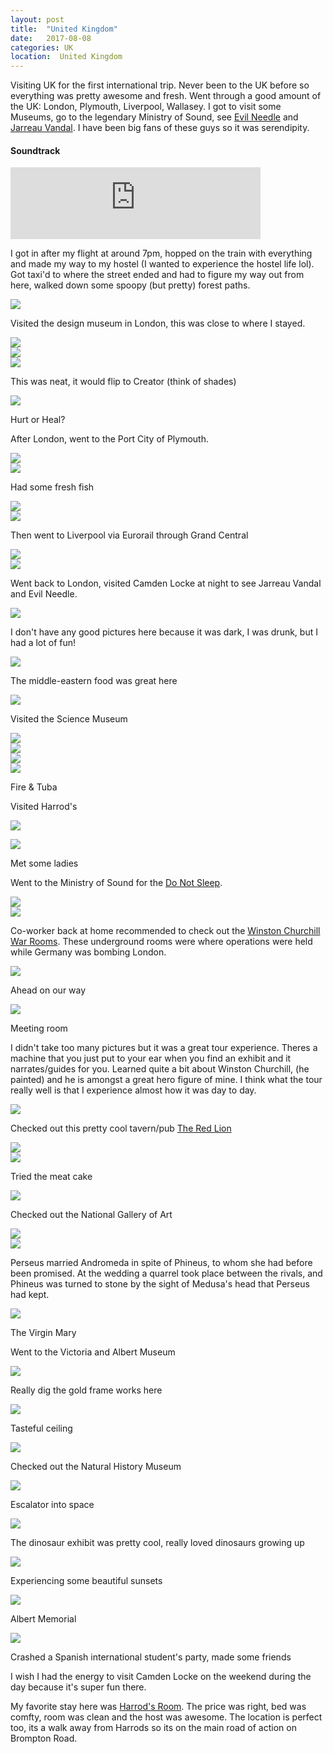 ```yaml
---
layout: post
title:  "United Kingdom"
date:   2017-08-08
categories: UK
location:  United Kingdom
---
```




<p> Visiting UK for the first international trip. Never been to the UK before so everything was pretty awesome and fresh. Went through a good amount of the UK: London, Plymouth, Liverpool, Wallasey. I got to visit some Museums, go to the legendary Ministry of Sound, see <a href="https://soundcloud.com/itsmeneedle"> Evil Needle</a> and <a href="https://soundcloud.com/jarreauvandal"> Jarreau Vandal</a>. I have been big fans of these guys so it was serendipity. </p>

<div class="center">
<h4>Soundtrack</h4>
<iframe width="400" height="115" src="https://www.youtube.com/embed/LPbsivLxQNw" frameborder="0" allow="accelerometer; autoplay; encrypted-media; gyroscope; picture-in-picture" allowfullscreen></iframe>
</div>

<p>I got in after my flight at around 7pm, hopped on the train with everything and made my way to my hostel (I wanted to experience the hostel life lol). Got taxi'd to where the street ended and had to figure my way out from here, walked down some spoopy (but pretty) forest paths.</p>
<div class="post-image">
<img src="
https://lh3.googleusercontent.com/mB9B0NseLHdhA7KKZQHLZzpN-0KWmZQN82FA4fsusiWPSyYMngcLRS2Hq6cpoNwhzvW3xTh8ExvvfYc_0F2MVGgw81DZ_PFCdwfYx8SnmOPeQIQjSLTylr6VwM0bSvyv8IXzNuebx_iW8jvDpr85IvFDPNOt-r8S0rzDoDnAkATQLhKuwIWVP_FE6xuJ5816HPVxAc3W9QxLuDenVnCETykDXHua878R8nq4jGfrIg3qFH2I2oJpYkSp4wl_9VG-b__1btdxDd0wE8gzkZ1qb4mALQDkqcoHaEOg2xdZO_q2ih9yIR1b5Ba4_fVHTWMLJikCETmiwtlxlBp_sPdHyS4sCwkZzX9MDMp9QT674cPXHbdSXXB_kfzqZQ_14PImCGnNKIr5U_u64B7YEBxfSuiOJGkjf6jXovnwzPfvSFaUupQL8t0LXMH_bVFh9O5sq_-ThqDPm3EoWRcWJnt6G2zAEDHrMsx2RelmVi9JYxFfR_iI-eHuR_yLIAgNag_5fcyMzSdoVp1T6GRkxn1QKfYCdDz0ZwprQSHLu2PfSJvJ8l-0bZQSU2yKL28mEHAVOci9cIE0TS-wa3sOtN5AeCwPK15SZS4emK-_Ze8psvWYMkcJU8eLYNN8QjhuWTxnz9gEiu9ITp44XktUWzrN3Lh7MA=w1230-h1638-no
"></div>


<p>Visited the design museum in London, this was close to where I stayed.</p>

<div class="post-image">
<img src="https://lh3.googleusercontent.com/X18vbO7IscPpTGZAAuUN9kxHdUqmLgw4P0ygRoXQiiK3oss_TbW7h7rhd80hOmBhFbeb7PBHcBdon2ORRydIGwURGOSH83NB0XISJKvqbLRn6lDCAzRh9BvutOCJgnISu6Cbxycy_xjgShrrPVi27m9sR38N1n5Y9eonmTZdKdOoBdHxuACMva9yAjq9L4nTXuYShv6A_vCZL-8gG9H4i0I2KOVXgCNQsu-y4zyXv3MxanEWSIyPh-lnYOM_WCU8UT9_CpRu9656IxPF0vSilwbz6IRfMyswovlOym0Zh4xPatHGMCZDcnXu65lOydPMZWybeqtdzg-FvE7TuPzfBqL4IHhUbzASIknmZ1bIXgwmi1ZAnSb6rd760W-dZFa5Z1gC8bj3_FqmbOwwlfM5w58aZknNA9cHJLXXddsBtSCeldYKQgaJq_ZfNkO8752B8CBB1pqlZ0pW7nDqTjui50G8J_Mr8kwPwpMAnKQf29XfBQoaYXj01h2K3AKbXcMdxJuHrfHgBko6tX3Kmsw7K020pHbGqTRvzqP2alSGIU1Mu7kJpgzYwh45dqq9WsCZ4o-ea2809GOniVZQCVdRDHu-P1hQHT1aCSDDB9bU4Jf0-WBqRPe2n_L2rwyzEmdWPjfUr_ktk2ZE_nSNuyPltPv-0Q=w1230-h1638-no
"></div>

<div class="post-image">
<img src="
https://lh3.googleusercontent.com/mbjyp6E9IEUw_5lNIlmLPx80m2nCHM84t9hYI6e57_AE8L592KtSUqq6kVY_3msRs6cP3IAOLagrnsVV8ETBC-5kPclUuJ-IV75sWffUf26kr_7ClyiYreJPTk-QZJcoSGf-P4wF43zmisCMxrE0PT6R564XlpQmo_fSDWTZPIG5pdOcaWIuMVf5WLsHs2bRMPv9DLQ2DE4kVPIdgeyDdG12cfKx7v2LVcXpOdygqaHIK2bhJUUHyXCiWK5U_uc9BOLEwXyQIElBoW6YTNunotIxKL0X-cHjY7b0cbByWMMEr0vIIWdO8D3F3XUumIxng071O8qK3fDeMNL1nb6i8cx876nECa01FMp8HxQK_vtE5QpYioL2f2F2ljlYdOYNjfWXTucsTbiXmjctXNNrzZY2N-iMvp2skQ0duH3Jkuqivf5hDd7nphA5xkeCuGB6TMMPLjO2tFBHfVwSWevj6ilUCDr8GEztHOaptVpN6W8nZQLQk8mdXjoNGXamBKDuJAAKT7MVZJEyw6JcE8NzSdYf4RdYeP9nVDA_p88WwhOgCugmQDu2M-r5r6xsEAektyZzqb4UdV44F6obkhWY4OXCg_KPqRoCn3ZyauXG1AFEyGCV7ntfKb-CVq8QSKCJU3RN3FA0lGjOrqbG43WXFNoyHQ=w1230-h1638-no
"></div>

<div class="post-image">
<img src="https://lh3.googleusercontent.com/x2eHFZSGPqXkX0v56sw4n-OgC9zphaY4cPRcw_aXjEsN_WIg8qkJPQGMQXTdEBTR0h_OvvQfMQFFjRCadN6g8iB1N1KFvlVJxrskPC0Wvs9fbhSWrG4P09DrOhZpgf7rpnetgERlZ0IpBzoVnQ9mq9hrwzpQXQpiW46wTA7diptNX63BCmA9-saueh4uqHYI9JfQ-XXb3d2rrL75mNH4B3s80dpZk2UyWnvpE5rTKHpHm0aBhanFGkMzVpOWfcIiqKzNPYhTmp1nOWQVdwEH8JKYxyvye5wJnwUx_5krAylbyi9_Gyv6u0Jqyta66_48hREBVVI45qQ4tZ_ebbCazBvjXsPG9iTDr2t55cGygx5Tlhe8c7d-0JQqtY9sf3pIqSl5BzCPtHqIr46aBvZMTlOoB06eMW3DjmJO1hzo5OdBpgGaWo9-oIWrpreZeEEQGSANBl9lP3rU2haRXSXZqbFLzOTxnF_EIpcngkFuesdZxLrmdBRLFnrRxN4Yq-v0ocbowcNRkRfD86rTR--QFi5tx1Nqu8ja4rarj2GxMYElu4au77cQmh4qC7eH7d6NQQK9U-1YyBdQLpdaBMlM1N_LN8D51yH9WVFL2-UPNhp6Wfae7HJMsGBky4Af4ibN9MiyeSc7js95nofEHozjRww02g=w2186-h1638-no
"/>
<p class="post-image-caption">
This was neat, it would flip to Creator (think of shades)
  </p>
</div>


<div class="post-image">
<img src="https://lh3.googleusercontent.com/Tc4L0aLRGCUd51pjhlmIiTJP0UAQRyDI6Y7Sw07Sinb3_qwEYDFmG3g42UpbFT62nutAC17ooxsYYwc2hhjJBN6y5EDWibUPvpxer2hJ49SUKxQvZ-9lWuFqwINu92E99yp8EhIgjKcvW6_KFmVPQWGApqJ1LWIEA09liVpmay5abGWxdTkdfZOvOzPaucC5bAuNADf3Anrj3PIpgntGGd4R3jKOIQO4trkSIlJfQOKilyIeckaitsc7z4Ub0p4ZqRHb4FFb3Ws_yOlKHudkOyEnHp-pfb7aiPokVo6spWR0UDkq2q1TwoZTbQV9uJflSgXr26dnLF0IhwiCCYiUWXDp5WA8ctU47V8p5kGErvRnUIH_utGUbGyLOe-m47THlDXbFOGAosP-HsjJCfDvuvmuvxArCrVtcXu7b2b3_kcA8rE6t55YzeKPTrQ8Ca1nQEJr3EIXjTMqVO-eNnfCf9DkztjVD_ca4Oa26raBOrtj7etKxIh50uAKVgbRoj8zQd2cI4n_dyTa9FA_V6KyvfMJ8MZlvOUCB6ia3Yffdm4djD09OpHhRgHQ_8xMznMnq2eeXqceWdLmhIeTMiYAXDsXEiGNIUMMNlsRmT73BkZ8VWv53WF1UsF8ELSueGNR7zruGvnsxgv3eijGuejgZUQduA=w357-h475-no

"/>
<p class="post-image-caption">
Hurt or Heal?
  </p>
</div>


<p>After London, went to the Port City of Plymouth.</p>


<div class="post-image">
<img src="https://lh3.googleusercontent.com/WDF_uZppm8A8E53CQ_cVUKcr_0kCmkfPy6rkd5Hwy8jPQufG56ChhUouOHnu3JpmD8HH_iCKPd9zgnnqatiCi9f45aZP9hlFWTA0w2HP0l_vJtYL5i0jH4351IHSHoINfLcvK2gZ6OCCkqCwu25uV6S7Q5G7Th5d3fTKLOfh877y1lhDN-GGZWmEf7plyS-h7YEzmCpiTuXiZVwzYttu7cB_WiUE3S6NeUpkG68dc_XHomR3V1i_6zMdrTh4ziPdbma3_SrJAm6p0hlI0krKgW6ZMUIuUivGvMy-m9VwushlZuba8ogezU5qAu2ZOGN6IFJPTXKNehGTpuZCUgGmc6rIqlL-IGRaxxctcwezbi5lm5bzP3SlgtzttWxjF6Y3mQ_rk65Tfy1HNncCG2Fk8Ga5LubjEuupn3_iLU6qVqfr8oCWhoDZoTBBxioal7vVKfHgU2syzYRXbPOIaztgp4OqPefoP9qh-KzBtivYC2gLh9ZDjSPh89nzY-KZH4BIEFbpKA3F6QnnHXYY1m1bylv0Ar6YyGEXr_7UiAkGY2FkMbF5Tw_uBEjkSTl_sWUpwktBNFdHYhDg544Tq-AFBKj6TPqNsyB0NPDvZ9tliUF4L8uicu4dX1lJ8YR6xNXe0A_YmJnQRltbAdhYJiPVuf78Ag=w2186-h1638-no
"/>
</div>

<div class="post-image">
<img src="https://lh3.googleusercontent.com/hL0Kk6sgRiFJNGkeLD3CB77odFebvOpKzep3NehHtspm8bB1Q-i8h8dAgkh3On9xuqzBf58CxCkDhOZOwvlXe9PcizQjMRUSjCuBeQsjFHU6HQI4BWIvej4qlA5y1j9TQoJZl8FIf30yYm_aEYxuaYILPnRqyKI7D2WSpVXChsTi6WUE5Z35jCP0u1wYrldVMu4Z8cW_LrjTrrrgXo6UUo_0VHxsEBVpLooeeA9ANqUmjoE3V2yVq-RtCdLeMvwYBZlGZnJvTUPmkb8RjLrUFeSCw7jt6QS8zBfDuYIheOoCHDmqX3MyQh75E1BY-cjgP4JJYzdnZ6PIuP_oRjELiYp3jPicWUUlSZ39Z14whEN0jDvG2HOe8WZyCfRPMLkxZHhyvTdrB6O9ZZfrC-r8EhHNXWa_XB7HLajUr2Rj7UQ7zNcQ5K-ZiA_LEagDbAosa01sjdxcdc504wEDQlhdKQYXlXOUF-8EKDvpGMbtydyOQABTH1H7SgdNGVFPFcpkpsESvLJXMYPrme-og7qiVtITYkEbUDHZjRhsAXFALhmG3IyCLEybREB-cOWoxWlquzs8w3OPzmGMMMRdiJqKRhR068yHiunQFkx9mkB-lG79S5dE5zQ4VgDgTLM5LfaY5gNDIngzNnVMW-oNZnt7g7Arvw=w1230-h1638-no
"/>
<p class="post-image-caption">
Had some fresh fish
  </p>
</div>

<div class="post-image">
<img src="https://lh3.googleusercontent.com/HRWpiEtlw7N9-DwllxsEVsQ5EnLnVphxjsQpSh7Eek4jdGuOMftrqt_6JLYV8K3RMEVkeajSISbVlXdOiyBThLSKWOXAL6nuY70hLIH6eBJlqF-6mukJreAsn5ap5eiKQ3XjOunZxHBvn6EC5bR3GKLLqIBZMgjBCwDqH3oTcV3qDvdJVhd137Df0DVfjWq2Cf9Fcw83tOEk7rI9Hia6-QP_Me3WolQVMFps1AwpsztIMarbV957nEv4ED1WWY3duVGkCaDCdwcclqaNp5p-Bjvil9_hG5i1zpHH-Q-ktQULWlkrH0TLXgApgH_GwpLcg2SVSnUkzCbB9Zsqb1EbtMBxf47_mElj9vrmwPI8g5wekzBthyir65tvo-cJRDmbaAIKVsmDJSniVlolRXcouzWHrmU6awtlFAejYZEsQHAtAr8REo5y3Uj75pROplyPY7srSwUJcLwqEvkcliGQPnMNpOuo8mAmyk7ykMVAZBFyUhrxY3lxKAtwqyMki17M0P-wTEoRccU1VFjPGGtTx5mp7vlKVNcx0pJIUQ8tJee2zJXWSz_kCeDFaGDXI145ZyB7D9scqheoe5KVuc1OqVie0B1MvvRASD21wm_KvpjEtAFWVWjl6vukca7uo7FM057pWD8GXKutO5onN__d6wEmZg=w2186-h1638-no
"/>
</div>

<div class="post-image">
<img src="https://lh3.googleusercontent.com/bSpx3csFPflBrRGPxAuo3KTrffya9oOl8WGm1i7dHUBq0ZHRexLRzMVJkQPTr6WMq1T6TWWIrLCFLjnkCKjnOe3yD2TNStRJ050K0FjwlFalzweIplFUmIGQLl6Wv_pzVQJh7FPXPTFHE3BD79HsI6Gho4m61ayFpu9aE1I019d6zEHMIjiP-sgEBxo_Rt77bAt1OsX0XgpUqnRkgaXwhmK3bOaSWuZnfpbHc7BlXge2SaCHM6ioXIS82pS6Sduz9Qio6gvW7zUEv-uS3a3CZTqV5zfLyPPqKlejDC78ZweBOO6RDu_Dym1jQvP5i0_UncEulBCarT4jsL45LPI7FYHgWBtJ93TZTxu1gqZTjcQ0Jgor4RW74hXOYIqU_lDg80u9i3Ji3B8AQS3eKecmdbQzqAWj2raHgTnDf-oMdwkSlCTTjYMkRlFLxzaKP4w9CQ8gvWzEcVJUWCi2gOmh0L1zqTsjkbbVRGdy1ByEwLOLL_ajTgLhawxno1_acQsdmKdbSE24SNNsnbhT0_5THCI9nBT6sikt0Y-3cDROH9zRUIekr7cHlazmowddfMHmsHbDRhAMYJIrOIlVPqaezt69wkzghTqlISXw91U4aLLv8Hom3On2DSz-WU-pt8QQDA35aecaGnreber9v6t5IEmnvg=w2186-h1638-no
"/>
</div>


<p>Then went to Liverpool via Eurorail through Grand Central</p>

<div class="post-image">
<img src="
https://lh3.googleusercontent.com/aEalrbY4FSAZyof_HHsIv_cAd4nXfNfU3GFo6sf-UpFnfLKsZj491_wuCW-y-4nuFtzrWEksnkLFGy8FXyGZgji-4ONqK6Z-FjFNdBwpuMKdDANr4nIx7WzxwXL8o-WLtByGE3KFgGwHSF0WnXa990XCSyRPCUR2fWddT-36P8TT5lcrcvxehzc-eP21EWIWt72MkiM3CGbanisRXZd_vw6wpoytWJFsAAQKWiQtxemjHKH88vLF3jRcoPDTUf3mkrzsUY8EzT7KRnjl7W_YlNPfQs8MXB3ZqEqAydP_T7JEKozJj0VA4lDPnySp-Mhx2HyV4zaL9NnaP-FWF3lCDgTqKTvYoB_XyIkiUnmrejOs_gM9FKZ3N8qTc1__u3_xAHSPQWqixjHSqAnn3uRpfW2ijB1xCU7y1DV5EwXVFb3oqa7rC7M0Jcm1otxca4l58ZOKvKgWhZfUvARhVhPZQOtdav-mIby-LuWV4wx_bLitUJaJVcVvbiwhvM9i-T04gskSJ8pTZ7c6wSi8hUOvE7uEt4FjKmn6-ztkUpld6BSrmXM8uGdz4zXE6KqwFlNUMdSCgm23-Clctq_78Btm-y8nCQ1DmdwTCcQtZNJemnvhMm3upG8y6IRvuKsFAk2b9Rl-VtCp8sijd0Ir_40A1sYVbQ=w2186-h1638-no
"/>
</div>

<div class="post-image">
<img src="
https://lh3.googleusercontent.com/vUJYHluwk01TewH7GDiyn09nIW-ALikz7wHXVhRTcHtFHw_WTBOut2ddDncBFDMRCxC_REK9ANi-XneGojsH1kYv9QbVeTuuDug8ijbyLni2D-pKqOcQ_ggqW94d0MFViQR35-tKOMqUR4gFCDAxphQUl1hpoJw0xT0ufbXuCS9FNDrDixTsEqZ1JOmwcxCAS8WSH-Okid-mxrEnRDlhxisYGCXjXVIWrie8D8f-1fdmlBQeZmcKdCtF6VDuN4ABrkqSPkWW3sM8qWNbNjD-pBeIs3Wh7OsgBJNy55WyOW51t567KOPIzqP6UWB4wH8KQyRTyWx0L6nLRMgzfFqqtmV9zac36VydEqzvZ-Tfcz1xbMYAu1k5KWk9JXhJ-fzcQlTYEEatnaSr63l20koQpPa--yWZetPMIfZE8edgatZYy48VA0bzNrz-UYDeiEdmOhHuxnoa8nmqjqnYTOxc6u_rtUioWXReAJ3YykcdsbTYuCMwpqM-6lscAuuV5I5AYbjf-pUkqMJ6fjZ0ygRrSKlHrIu8NEocrP-q0t6MRK20TZ7k9HzPSHuwdqEU3BnKi4ym3ORiMOFuCwbskxuvSM1rYDCloQCTH5yM99UdqbG_hh2_ZdD6MmFL_DU_mxK55zu2R7vAQ30N7lQqF1V3tbPfeQ=w1230-h1638-no
"/>
</div>


<p>Went back to London, visited Camden Locke at night to see Jarreau Vandal and Evil Needle.</p>

<div class="post-image">
<img src="
https://lh3.googleusercontent.com/n99W-CVy-GFRjgHb298fzQUQYai_q1vfdH8pYCdDxhL14EzHGoV6E3MYgXldx0F7JO03ydpclAArBDckWV6kU-9RotrViOSMXyaspamkgPJRiZdH4RaNKcOaZ2gy9rcZ2oHljzrfoSaaVrCRYEh3g3nzTIEX_EW5hWVQRypkQoURnilLH27gM4UqoGtm-mnH2Jr9Pymh25IU6A7h_2ICT_SK60Z6KUY34EtOcpv8WZsULyw4rQAjdKY4jNt1V33TdQ9TCj3kMUL3aKFv3THMLUf0r8L5S8t0UdKQFsguklRbB4-wWf4adacS-7TCxuhKiPp7R9KKJuK6en1n1dSSia6mvK4z2gBIybl0yFu6cEDOjzMU6eNB-x142oVWWkHlRyiLaXSJ6FbFYbsmZUKXqRE00B724svDZyMwM-Em3PVW6RK5aSYE88p3_Q3_11WAL8EO2PNwrm0m79DuCfR3VnZGdsSKGNbdaS0fuEjD257wLBwP1CjiAnN7ZMCEjY9-P99otnKHJwREBwzwKB5YXIkjSnzHXr5rW5yKziudnFT9G_K_Crjp1794Uie3PLuPtkFcxp0x3fCUQgQMqqhnr-Uz96aofWEVHL1AmYBdPAfAJ-9-fk6W9o0p-ckmOce8Cm-Sr9T650_wD2ACuyRJJ68gCQ=w1230-h1638-no
"/>
</div>

<p>I don't have any good pictures here because it was dark, I was drunk, but I had a lot of fun!</p>



<div class="post-image">
<img src="https://lh3.googleusercontent.com/1P8udMtNP1rCF936tQLrU5jdYRj8OYIogrghz6F9SI_bZwJZtNINrlvO8a900LNVLuRfo4ZzOBGCkDrXE49_tXeGBbqPln3oFx_V5GDQIGer70q-TVMGqo6DrOnVCSX7uhABpP-OGtPwq2j4c9W_aC_isHXFomSF3rRxA85EgpuGDLrRoc6cKhcK6qEok5Hgfxe2ptNMg6fbVllTI-HFZrsnsSJuLk_SFTzio6vEHg1F2VqW72ESMAHKTfsCukxVY3t57wbWD5HTgsOm5yHkA2KeppTwt0gQtQ-jDIiJRcpHyotOpvJ-dRjIW74fxrZJzKVcZcH-EXkn4Qhb_nDTxmMiQH_HnOJnFt63yphDCRGq8CZ86BHIUr3mve1K2c9KXng1DeL2XqQRFtpjlbRlCCpwsLKPt9n7S2Gim4QqceRUkAWG42YuM2Y8bU21KDhhTjn6TEOUOteT1eeTg4GPC0E-y8AB5QM1BeBtsXcwtlpRv1VHK3_Cndf2dP58b58dPuRcAAhYyKvm454S0gND8HY9JIMk4eL96GybWYFB1PP4RemIRWGQDMjTScYlNIsxsxftYdJR-q-XjZUSEkTY_o0NbnoBl3yc7qEMct1DzIzxnxc7kIf_rwvSz-FWTdPigDTORT8rrPpEDM9yAo5WjDN0ZA=w2607-h1638-no
"/>
<p class="post-image-caption">
The middle-eastern food was great here
  </p>
</div>


<div class="post-image">
<img src="https://lh3.googleusercontent.com/QZ8ggPe5bg5-J5R6hEi6N1bb7NWnWDTFttatnCgPmIkr9oWkQoMiuuatFQqvYEQiqSKt7gO27Q3ErjTj8j-2STIFV69kTuRGr0IFjXtQpDC_AaGq3WBK8B3jwsRrrxIvTU-Ek6nyTa6NdzwPpkQ-ersdUVUmimE24as5cY73kmK16D4gh5-pB3Wb7TJ92uqa1ZQRwY185qCn8YrxvrEytOV6K6IrGImng2f1QgBXHPdEZNn0gjW7ArrdMLf84vZhbBQnPwKR-xfMliSNQ4qgLRn_eBecl0zFastjglyF6oVOUUhMAPsUW-1mNwCM_4chq2A_oYxMWiGO1pYv4sIhAHYu2pwMktHj2Nm0whiAd3pez8llROtRKzYyhnUJaGo15sLZ603q4LKm1udcnZ6auz8ek61GRAwYXwXrrFCxj4VSE9fxhSNc4MOaWkgAiWn9xR73mxDrcEPoq-4pfs3IWEne6ZP0jYOgtDuNZ6rUn2Di7NaeHxqQ7mnhvafSM0OhMLFbrGMzzUzoHqBdCf68qFY-d-BflJ7qzfiaAPM1cKcAlqtEM6GYkJSS0TfFuUtvMiMQacchn8N4dTO4ecQmGDug4ZLaYFqBfn_zmm1hyf1StB57skesnc-zVURebQDjtsjb7ZfyMkgVlxX3Df8UDzQTlw=w1230-h1638-no
"/>
</div>

<p>Visited the Science Museum</p>


<div class="post-image">
<img src="https://lh3.googleusercontent.com/C-cj1QCsFxtkbPq5u8GLLj3FXE-YRhM_jeP3LRzGHVzuMrHt5ekVVE6Lv2TcoUd6EFi9LgTG2fvwa6Cwwct8_4H60Kr4Mw9EykibeMkQF7FIzjbC46Xc4hlrJtKCh4M4lS0d5hMd2lYHgDDtCKWStaG36JEa8fulJd2vpaAssF7cPIBHZuM8lFPLKbeTvdtGb68dQTxNIhjNOC_sdj1OWYKzngjdaKAN1ykfEKjfoCrxWDFxKI7aq8-HzaDlPaMEGUBS6PbWxu1FfnD3yY949wU_AuOv2PP9pK9YvO2ZllfCel2qvLXKvkS3qjcjIENheHLaSkHKoN6-AHk9C9mSlhEdTRlgFi0z-NBkdc48Q4B9BeSOLvnQFzv3LBRrvJnsWKbk-iTVkF72hmKhXuHZI7Tj89_qv_sh8MN6jHCvwGSA4d3ATshJuTpy5m9eoJH0fbRystMnfrjOZ_IezqOLrPSqQh-ow0cjtp1aDKOsCTatzo7gXVrG4QgLXlN2l2KU0JJVYN4HVwbVRUEYlSzzRwUtGwYD8zWfh4Tt28vmw68LQ01sNgBSR21qTwCr_Z23qyQloCWhiWLR21k21HaZF_bdTgCVe97yJ9ZtO0B4rVvW5nxfODffme2ncd0_e7ARjrXlvOZVsn-p5eGXg9iM7gcdTg=w1230-h1638-no
"/>
</div>


<div class="post-image">
<img src="https://lh3.googleusercontent.com/qEnGiL8O1K-dQvPkLdDmVGXGpgCzCxk623kLyb6rm2E086iWCN6KLMAGlvjegN8KUY0aX9XzJ2cwphX2-VvujJBy8zqlCa-WCLIq0Kk9K52tGcybvypDXdbXwABwEdedtk64VtMghUaazVJw3VFPsyQVVLHbH2sfdAByuHplOZGbs-MZ21GTZKjCBdzwg1PcO4VdxIXHXmKofQOmsXyINKN1jZIB-qAI9PZGbMPx_LKqof7OL6cReXR6h97Q4DjdkiNQjeeiCfIiFa1wGrqRFYy4isUOPcDbgguLVHmAgmn2QrB86_M2EQl_WriD4mTBNEhrqQBvu_GcWxhHwezvugLGWOMBPMjzVO8yoiifdnZHjh9ZPdEi68IfanMd2e6PelJ0xsbyZ3BvPHRmfFQGW2GSZNHjp51ob-lpHEq6jF4NsagEAoNjJqBErjD6mqrbv4sU88AwCrkd2LWmcxAE8OOKHdURMroLvud_LNE6UDHE9LJ4LHQz-UFtaEHZv4HmZnNl04jDnqxND1hc70ThtMovM8Xh5h6TOvOd3oIe1xBY6gsrGF_SFAajwS7c-k8jptjcXXDddNPFsn0zFb57fDKEsmkIhS436lynE9gIfeOBH2ar29kL14VKsRVW9e9FsY2poJjp7Qp8SFSKSzRZT80Ukg=w1230-h1638-no
"/>

</div>
<div class="post-image">
<img src="https://lh3.googleusercontent.com/f3GEhCWTkeCB3P3jx9CXtspjb7A8q_y9ZNgBaGCulylX4zHKzMsB3uJgu_soRKqgWXhD3C6ptSYU3SWyXV9KMPVsi8BsNCCMDtr8ws9EQX36vsgIcoa8vLkcGmPzrjdiX6tJJvlcLTOV98JHzCtAMcHYufHPalIxcP3Y3PsiR7nyncW36akLcNpk-jOsXCl6sikH-B1qxOhBZdpWFI41noeTmjhXzcqyIA-YfIxw2wUN2tUlmhRCjQDwacqt3vTWO2XSncZSiTfQIuix0fKc27tPEabU9zw6GtQXjjkui4xAsjWuPvXpmoI0xIyeXiPOdZWQ5syNz70BN5jtwLJZsWm1KorBg7ZiLC-qk3rrAJJxwYHmBc-99H8GKSqQsAIckhHfSMG2CT1sMDRxsBaSLLK8JxFQ7Gu3WTiAONK5RgJ9zAtYuu7Y5b6KGHxTs6TrP_tpM7bSF6lCVRZfxSjxfdVV_2Iw_ZjACiU2krGEVHux_GhXfRXL6CVMFpLAu7EQD1Yl7bHEVHB11q5kytxjYqE2_GzODh-9kq_h3byxeH5HJRgYZKBApud2MQO0zz6cHAHSXHr27hjMuVyQ-fX-OWxf5eK3R-NI2wrDwC0HDdsbQDjpF3KhhkYYITAJWakP9ulhdVDoqArdOgCcVXVqC3F1LQ=w1230-h1638-no
"/>
</div>

<div class="post-image">
<img src="https://lh3.googleusercontent.com/OHv4A1ftdMSjudQUE2KZ27Ttxpz58yc96AC0p7HPD8stniMFLoGlR1ZnxZFpt7X0yXX_nIJOt3Unzc2TYeHt2hufG_nM7xTGURGNulpsclIXt8lkffRfxtBHrGCDaleo30G_6ZIKyPAGrbVP5vGHNQbNRFvrufPckBckRh7YEwjLEaQgHCgczYsoih466YqEvPFDbmNIHdahriDOUIVAyhDkuRx7kJxT2wgulQLshIwvadD-tRaYt4oAEvGJy2LtlKeYfAnhNkUMOAPBLEly0l9B0VEDZSPUkw3Cu-SrbAhia4RISDxQ6rlX6AlmyoQMpwtnPLcrjYESSDM4FHKo2NZhRSkRg60uq6kWcDDqquGj1tN9q5iGE9O7gqcO1RermHkK_PoetOD2faARxpGipGSvk-wLpnJj87hinvviRaRz6CrL_IedszSqJQFKqyGsvQPRhN0OUojm3DJ_3LpbfFNZBt7mbG1VPChz3irMW9LPnmoaSlrs1WV3W8y-jXFUXrMUCyDqSKQ0H4DSZUIdOeJ791v7NfFymw2qzEIqgastdaYODUG2PUA2ie7_NEg-K28bYXkXM0ME13td0ZN9rbfDe7HU4lu7mXv8WheUSl98YRyQjo4pbisDH4Hf5hC6D_SudX6TeGywLNRNDpbYO9q1aA=w224-h298-no
"/>
<p class="post-image-caption">
Fire & Tuba
  </p>
</div>





<p>Visited Harrod's</p>


<div class="post-image">
<img src="https://lh3.googleusercontent.com/MhSfJ7EdSWruNKU7zCCWhHHMqre2hCEXKkz_qEtR6rr-satyxfmMrYLDdPPhsGX7pmyApPZ7WRadMiv9zDbrZx5VnPnhZmIFpJVB_EdR64ZLPkFe_VDkE1ayRnTEDXjGOl2_9VPnAAJfWFhhqP-8rr8AjZ3IzaNHbOqjYP2mYl1oZ2dyxajNLaqJgyY7mFl2k47bmcLC9Zh_flfwZz8N6TykfAxEkWJYGmeStjjLSihg8ZiKNlSVdjAbpxIvp7LQmuyOH4k6_LoB3WCeSgQyNj-MysQrYpAzjB21Non2lle3PYq_8KR-46oleh9cg4zJIltyrsOrBUr-waDZBxe4SW0bwqzMnz7nIcWdeEnEzpw0OXggLzKHxycNhG9cTPeDVeo-833mXQjeEIH-tVdwpPKLQ788h4gC2GKHkfmbP9w2Y5yMwD77Qn6rrdMUWu9pLQciooSbnM2yWVn4Jobe-Wzya1LWm_Edu_sDg8yxCOCLf8BtZVOOGnwzof-NcE8mtUpYJkVQ16PQv_EvICCRz8iKWQf-atkDszXOEfZpskhmZ-Z0s4-TjrVqLs_s2Tz9Lx-izAYdGfGyBAs23Eh-lr7WEoKxC8cAhSjJacHeb48fET3daXfJI6PvWNIuMwQ4nzaUkl7papJ-DqS-q0RXlBAQYPIa3fqDscajL80-RWGdS-_ETS3HbqPR3zTVHZDmjmMbQSVEKotSlKsYzHQ=w1230-h1638-no
"/>
<p class="post-image-caption">

  </p>
</div>

<div class="post-image">
<img src="https://lh3.googleusercontent.com/0MFpLQhaJTv8FBZTE8dHSVJHvHFCS8J2kP9xC9FMF3wJ9W7n5ouCXzREq5YkXrlLZQvDuNazqWBKpOuWkiVN9Z6PQJ79mVeC3dzP2B26DChS4FdrBjkgTthjQdiUB1FqPOaCxD4AXDPbhJ367rNT7iy3LuTvbZ0atOzmHGGXQO7ulmVmHod2Hru7hTvaGvL-xka3TYjV635iFuJF69CxcNsiQZ1z78dpmtxg5xFLiAkTlyc6Ha1w5zmQWmi9lAwrBMzWEKf26QfuilixsaooUFzQtpXof_uDz6dTtczcrDrELUGs6G5kRT9Ds1H8f2wQ-OZyIqEHISZjSJsuseqjH9whbAIvwI2rFUHF4zl8xcTEmZtdM8BooD885smJV3lid68s7uYUniKKMRXHJN9s74N74eEl7g4PgDTrMEHP6ewDpBQcCnX-FWnivhn5dDiLZx93Bx0iBFqUpmZ-uNxVoCtsFDa9TLNya706vcEMg2f5dRgs20IMj80DZRiu8bBMXw2edPXZ3FSND90WbJ63M2_ylI0MyZj4WGMnBBCqykqQdh_bR1j1ayYvEWFLSJgX80_TQ9OO8uTTkfgC9hEpA0nHIhtkQRpwmIdcoi7QVXeCn4phmj7tIWzbhvXRmvKmNI6tKx9gd1IB4gckczLnGJzjeg=w2186-h1638-no
"/>
<p class="post-image-caption">
Met some ladies
</p>
</div>


<p>Went to the Ministry of Sound for the <a href="https://www.residentadvisor.net/events/919569">Do Not Sleep</a>.

<div class="post-image">
<img src="https://lh3.googleusercontent.com/_EC-olsqaeb6Ckc3gBlrg2yme86kdeTP2N1vIFx76Ui9HeEJRaxMCCXn4epF-fymlIqxVoJ2gjx05fYMiFArhjlVnIBN8qfrJtOv2gw6023CEeHRryeFGesVfB24emEqwLiFeM3jd3Zxg323paxTuJk6A6fV8Bxm2K6OmOBKesw26oB4kRl09oo4mJ_ik0i93hgeQuj9WVHXUw-q-7iEFPTVjQLv9AZD8HKh2qxMwHhGN72fhE_dcG0xUoU09Ag8NkktzqjYZokFgOgVXdqX852v9oIhEA8FzZgkCnjCJ_CLxWIrOcy8kC48wYf1SIKpisGggnI9UxsiT6PaVv-5qjE3itMn_okrbqabTaj3mNGjZ14ZJP3mm49xys1ktsK1Dm1DQz8iUEvJ1sBoV02KrZyQnJ5cn2GrUdqY3f7E8Q8MD8cUozm4VaErT6lrJur6f5yV-WdzgoP5uH9IFZ_6CBIL1VeK9t3B_vF3_HCa4fokgwA59wtKjIrqZcHMyLpXA7YKjsWUrFP_xLW5Fqa9lda_RbqS7sRt9ZzgCVSSwpED1osV_MMvV79ZY52VkT_TTSmAB61tEyqghWPxOhIc3dOmoppwwmAjapbeqNUaT-NBgRyS8Z8FNImNT8QqB0TGFstlGJ3dc5d029eA9hduBEqlew=w1230-h1638-no
"/>
</div>


<div class="post-image">
<img src="https://lh3.googleusercontent.com/ozoswZuL5MSnzmP6IuFcuRhbPPtHJQTmNjuCvztvGe0ntybN2B6QJCwNFcVYOdDx5CQowbjDtycmbATTboKV9F5XSHmP40MVseo5vO_LWXyWBLuJ_W3kuH5_nwWcjtFrSG-HR52YSeU79pEHYGp2H0DNG42EhnB7mTiBijTLX-ktlhzkF2wM-F_zydKz1mnBKJzPBzf4UgpUJiykRaq4VAUZQrsA0TZV6EwKQq9NCwMv-eSWArzwa73coXyZG8j8sgiaIJihsuwqycS6HG3RUBDisjBZSPWsSkaKdwOwHD72u-esEvymrjTH4puBjQ6c3GSpqyaVru4CI0W9dWQkSpf5zj_LXCQzRAai_xzlNQBocvpHAF4erU4_fAltAraqTqhxKy2jjlOQvUdspWqprgDxB_fJJX-zPeBe8NPlIJ__YOEn1ZIufhZjpDh6mfythHM5hwIJsPwxmak2qRc9C6lchvlJz5ldvTaSnCte39H12Re_c45bzuFoKP_-9lcRPCpWXNbUlbVFVWzwEsDAelSRCCxCJtazgoX05cV8g84GckdDhbViQhZvP2r3x1F3EoaZ60zGLuGkyV_p3RyD6lm1YYz0tLz-adDEdw4gMcEGS-UMgnlpm5_tce8WjIwqpaqiVNZwymhDKAvxy16DRYTppA=w480-h640-no
"/>
</div>





<p>Co-worker back at home recommended to check out the <a href="https://en.wikipedia.org/wiki/Churchill_War_Rooms"> Winston Churchill War Rooms</a>. These underground rooms were where operations were held while Germany was bombing London. 

<div class="post-image">
<img src="https://lh3.googleusercontent.com/_EC-olsqaeb6Ckc3gBlrg2yme86kdeTP2N1vIFx76Ui9HeEJRaxMCCXn4epF-fymlIqxVoJ2gjx05fYMiFArhjlVnIBN8qfrJtOv2gw6023CEeHRryeFGesVfB24emEqwLiFeM3jd3Zxg323paxTuJk6A6fV8Bxm2K6OmOBKesw26oB4kRl09oo4mJ_ik0i93hgeQuj9WVHXUw-q-7iEFPTVjQLv9AZD8HKh2qxMwHhGN72fhE_dcG0xUoU09Ag8NkktzqjYZokFgOgVXdqX852v9oIhEA8FzZgkCnjCJ_CLxWIrOcy8kC48wYf1SIKpisGggnI9UxsiT6PaVv-5qjE3itMn_okrbqabTaj3mNGjZ14ZJP3mm49xys1ktsK1Dm1DQz8iUEvJ1sBoV02KrZyQnJ5cn2GrUdqY3f7E8Q8MD8cUozm4VaErT6lrJur6f5yV-WdzgoP5uH9IFZ_6CBIL1VeK9t3B_vF3_HCa4fokgwA59wtKjIrqZcHMyLpXA7YKjsWUrFP_xLW5Fqa9lda_RbqS7sRt9ZzgCVSSwpED1osV_MMvV79ZY52VkT_TTSmAB61tEyqghWPxOhIc3dOmoppwwmAjapbeqNUaT-NBgRyS8Z8FNImNT8QqB0TGFstlGJ3dc5d029eA9hduBEqlew=w1230-h1638-no
"/>
<p class="post-image-caption">
Ahead on our way
  </p>
</div>


<div class="post-image">
<img src="https://lh3.googleusercontent.com/6XXZnwQhC__hrpeS-Q3gbVYz-sIWDLwF9lQKqXsbWOMPEcvKs_RI6ypYn_ouNicAUCrQkIAWRos43Oylsm6DlwQh-yKg2niaZiBrZMliiIUP71Bx-QW__nus9u4erKzLVzjSv9FgSX1tQkAHHf2kIWG6cu2D7kQtqF71dsmOdoI9hAp4vRIRNIWnpYZEJRgFJB0txwCCFI7vr4Y5i4d6n_HZykfivRU0hO5EKgcCWocIdOwl3HPOwCDKVcGAX2wwHPYdIBf3vEo8iuSq2vgSgsEaDJeYakU0MUDYncTuar-DZCBxhb7ICPiVur0_AytSnTe2NDUoPLQ1YFj1pIPjl7I14OMZEkpER4MO-koQDylrqzkeZZPUh_oBdrnQGtaTj42Ny9B-HsuwpC3cVzLPo5mWQ1r9mO8IVlCDD3u9oOy79yvdUbGUviitoGU8MG3fYe5dbcivABxau1tnlV2h9Azy_xTchug_E0tx-MPUkLZr-65om3Zv3-Fso3u-UEhRDqkeHRm8e4yAZvLXYmPa864_EU5pMTL8IplfVhhlO1N3susfSCTfsuTy_SgxqxV7u9t-Wcf8vliVkeJIIjh-FU-G7SDlFOGUcIsWh5TQ8NdbXffUguNZ8dNqSJTLGlLHTwemDkwEll3ZyW-1nJDIzoHPsg=w1230-h1638-no
"/>
<p class="post-image-caption">
Meeting room
  </p>
</div>

<p>I didn't take too many pictures but it was a great tour experience. Theres a machine that you just put to your ear when you find an exhibit and it narrates/guides for you. Learned quite a bit about Winston Churchill, (he painted) and he is amongst a great hero figure of mine. I think what the tour really well is that I experience almost how it was day to day. </p>


<div class="post-image">
<img src="https://lh3.googleusercontent.com/zRkElZZRigehFtn7uuhMpkJyDXsLoz6KhwgTPMBs0kXE9sheGd07WQ0yk_0feC2qDF5rtzcWzrwodBgnVWbfZijzVzjlZc2U2dmc5TUt5DkNsLa-L0Ok-832OIKl8OtGvG2X2OX8RJf0d4GUCQgEeTj7c3wgDM2j_aqTdsHXhG5Xpb9bZOmYgDAB5922OwxxeGrxw1ZE44McC0PbCWuRWrk8XHBEDVPzZp_NXcmFqiRFfM9oAN0xgWCuUWnlWuACvBsnI5MSGIDyxIbnWdHxZ2XPUZ3XQqHRSUCU5PqDJfUri8bQpBf6BoGbmVlLGmdUZFCy42PzeykUVx2BpH3tKwp89aa_SV_8wspzIv1RVVIqJ76X019godFLMCyrc3_aIKig39v8T7Vjl9SMgzPyxgA2tCQm6n0xMjyfHgWYQyC9uiLKmYO4YXmXiWJabkODUElY4cJ476Yg4dHtphTOJKeK0CCcdBMCN5ydcJRla2NnKrGRIZFCHB_ExN_OzpVqTJ_Essdr1CsnqUPxs9qpJlReXXVql4pznYJKqUrqIbj8bNPSpj4eJp31Ue3UmwEyphTiZmlEHcBMYDWZEyAci36Msvt8bg03rfSnexKcdRxFCmk9D4oxLGnioP7b6e3zC92G3pYp7fSNv9dIT0L903dTGA=w1230-h1638-no
"/>
</div>

<p>Checked out this pretty cool tavern/pub <a href="https://www.redlionwestminster.co.uk/?utm_source=googlemybusiness&utm_medium=organic&utm_campaign=googlemybusiness_website">The Red Lion</a></p>

<div class="post-image">
<img src="https://lh3.googleusercontent.com/7anWUeiWb2X4f3LPfOReiYjgx9xRtXl7JS4XauN2PfG8QLI_6ZFImPSpDLUTh_Zar-zu8u7404pCqcwPu_-ebYil0Y5h34d_jGrlxX0ubPOEItSJTJN9_ysM56b0AMFeY_i9LzFLSCFIrlmBFwnpllVmI91gcBqFpEKcr6T_DiHkKrR_qsF4C5TwLsCV9e29kCcs4kRN6PWQOxLBWN_Dsr8Qf8537mHBbzfOGIBy7hUWI-2O58FOmx9eA2xl1-9wMkxLAtu5ji0PBouwqgoVdFQjjOSoONstZCouK-piuUYZ38Hy5wBRsPLTX2AuvN6WjNH2G4NF7RBi8WbnKAlULhxlI1f1s8IozepQNUi1hWp5916e92jwIVHoS6sBanngU92VXukyqi3a1bOIjdBKVfxGzOcTnhqfTdavz7V6oFWDO1FLNLWPYaxtLsuRGAc04ZU7xZN1SxM8_d5cZjix0DYWmawHQMM5F2xhQFAjE_4OjA8VoY9sxgnIaEoqNRQXdchUZwSwYew4dDzzJ8GOmFgeqJtdX3BTogvOZ1TVPYzIlCkZvzngdFYtprfZbpYyDFIsmvtOju5O8ledGujyN3sQzM6dHkNan6SAxVO2O8gyRxBj_qHfRK4Nl7pfhCbT00zYKZM1s6vWwL1FuVGQOcLAJw=w1230-h1638-no
"/>
</div>
<div class="post-image">
<img src="https://lh3.googleusercontent.com/nrYs59msJttu4mEY5ONjifgHQvLgptW0G_KNWfj5Ykm2B-wh8-y43ra4pWVy_xHawW8Bqiv8i5dZ7LvGkZagpPCWE_I40UfNf4UqFD5r9BcwcqvGkx8VupxnaEvnOMQpDtrQwdjDZcNsmkWDgj5VhiyAy2TbjPZN4DmD8FS2QxE2L97fBF79a7XWNI7kbIDIdwxj4m-5B0RAv2mIGEDneazdId-R6_EOyGRvrSEK_GMyI71Mvd3JDO3eDyjHA_5NPsXck-1QA9mGkZmQA-zGbTiNrtzU9AMpUEpkPLo7rqMdYy6d9HOeNp_h3mgPlZdTqxPuTYUIfJrMscNRCp_kluxOC2zLLXJ2JYspEp-XN3lXag4WslqkeGjSx7_Gi2VH0-ABRk60Tp1704Za8IcKPSNsCL0_rFGt5Qq3Y646olqtmBiZH71OSX8zjp-vkBoQTmU76RzobmuLx2yiaKWdq0Nt3a8rktcFrbtzPiRG7I1JuVEuIRhuUMsqvyNZ5GHOhE0XFeYbYHTc7QOXdlsJIktkiyLnu3Yh8bVI7BvFBC5F1BAdYbIU6gPOf2rNdFSNuySk47FbwAoHrC3T_uJVKKxNvRnWNsF5plUzBj5dPdYGko0-qgfvQXorQ1SmOTMccd7g3x0Ociy5e1m7z94GRdgR-Q=w1230-h1638-no
"/>
<p class="post-image-caption">
Tried the meat cake
  </p>
</div>

<div class="post-image">
<img src="https://lh3.googleusercontent.com/-m6bBfvDvxyboAoImLO0XKiXkGam6ZEn7eLTiHadeJEL1wUsDXVGaioBGSZmLwnLnHVGn1f2gQKLr7bQhySI5hCzJwYi2mBFaP8JGTyejaG4D2hQpJ-EmWMu8tQUsd3wswwkHErX2DoaXwKlzi8D1NGU9VfcaujnKY9pDvNuXo0lHIticdI0CIDJFTummO8ydrgQOw5FYvHL6MLC3CVWnzuaat23_b5304e4ecwHr1A-s8LHKdmBQgpZKspLDrxNnb4I-B6XVMWiclMkuoWpPR-PhsxDWutLiw8K2YjCmDQPBPbhEGVxZgKASDmp-sxBJ7_SUxfARy5N_r6jmzZN7k9ZVG_Tf32vN7UBm4vcwQO5PgjGIu590b253suSuvxWiT2LrOW4tpb95g8LnctAYAJk6fz79sDeYbpUHzgvbIHb6hmk913g_sklcdiIT3ak0L_MLVJmZhOghCVM_NfHdykO6Hx7rCLavXlm-DuYb8w6Xltqc8h5MAvyr96KjkUkCm2DjP1j888BCpCG_2yn1Gh95sf6eat3AtVcq51_YC4GGW-7GEARTApiJRku2Gyd_ts2LFmElT7-LCe7rqmUSfVFv2w1h9SLQkqR62koXsJJ_kKGMyrUhMTwfFXbaEWHjDlp-7bj-MRz_c2M17y1SFHW3g=w1230-h1638-no
"/>

</div>

<p>Checked out the National Gallery of Art</p>
<div class="post-image">
<img src="https://lh3.googleusercontent.com/F3kZyxaUdLvSmelB6TwGse_wAmXPghNHEXVYbYOmaK2NPx4p0l0Zx1YR4rIPzgqOetxvbIlZ7z6KVv7Sbrw3JewWLRxwuxA26juRbZUdc94T4BK2_mzOZBqP87pCwnZlo-P9FeIvKSL6tU-SCnhAEBCFtndazyp9ftAxY1HUZAv6ARUGNqLPzCo2kvY7n-UBPHlEA_MWlN9x1jeIPOx-YvLdT7Hg17iLB_-1DP_biR61eURF97NCzE5VH3KDGa1nTZRSVmZPbJrf3A1J3psGapTlvLn5DkOkwSOwfHTfSWjiK0SkBEnBLUaFDsKKcsxiw6qzvKseUPW_n016fjKPKXH3h3tt1WjyIH1RVVf9AepboPKVl9kfs6Ty0iM0kD8Y8q96BqCMxh1CqN7Rl5qn-IUGp1Z3HTaocUvi_4AS7cIImKyRJqksFyfViOLcPPXY24OjHcpeobOg34K4gRIg-1m31zgwvnxO9o0ozJ1O_gcer01oPk8KXZ73inwvHVyuPqFeCSXaAB8Tsdxge_e50-kf3qKKBJenu_WwTUb0b3zfwfvKgN-ys-gKipWnEL5C8AuoBu6Yzz5l83opr-peTwNSCQsT-usClnOegVjb4Go3uBShhYeuKhj0dBYRRjn4IbEq0O2LrpCDpKWTHjEgngMmlg=w1230-h1638-no
"/>

</div>



<div class="post-image">
<img src="https://lh3.googleusercontent.com/g1fyoKBXcxL2wrK2gNKtWoVI8DNttBBL286V1UaUQ1cWjp6qMumOJYrOyfVA-SMbjroATNk8f1DXklnCcaF631a7KGq573skzQz9KfUO2PDEAzTGCp19Zw1v-Kcm6Zc5K7tewG8emfLMr5e70F0ex34iJfFA4axNKAXXMdFtCPYicSi0iFFiV4aCDVccIvzKVudBpP2O-5yAYPq9rJ8nruhUYZtFLalUJGDM6FT-sPs5a_Szi-Fbma6EmBGz-g3vIyUEX_IAAa6sFooTRfMpNm7Enn6xgko5GhX0zMMVyzfKxtmDr5hwNBDhpY--ljGpPWNUT3abGmMCrAE8vEqiWdubr4RxFZM-8pFfIql3UXVMZHJYCS4z2m4P-xv7QQZPePZF7Nq2Evc6TSlUOX_CF-D4W0cRh1mVQpXgi0Ajenf7t-6br2od9m-IrFfZX_oKTgSBkVVtUBi-WNLig0qRFWBN4gcO80OOhp9SllesKDnljpRFFCnkB2AQVcSdTyZZyjkX2UzaeayZx62l4eTbDxugJ_rZl9asjYFbCgX7kQQSgSnkMkR8wtOvCnABBMoI6JvwcMJmcH_wl0M-Ez9QgMbXa6hqHcjmtGACHSQujgQN-LSREC1MBbgeKIltdxkPDfAu4PSZL1eJVircY0QkUHtDzg=w2186-h1638-no
"/>
<p class="post-image-caption">
Perseus married Andromeda in spite of Phineus, to whom she had before been promised. At the wedding a quarrel took place between the rivals, and Phineus was turned to stone by the sight of Medusa's head that Perseus had kept.
  </p>
</div>



<div class="post-image">
<img src="https://lh3.googleusercontent.com/toiQl6jYVZ7AoL-7KST667Qtfub3axM-BN06oB9J7xlBt04ny38AHqOCKYlTc_vwkgDuo-Xn8Q5TSYfZRGK9RPDYiTNqyEgBLCARNZqpfbZkmj1dEc-ZANtWpHsmyLjE64rHHIlnWLVwufdR0bVV9qR9s734YuLQxmzfH0ZJB_s4F_YXsP6sMIynl6t7QN6rjm47xZrbxMAQMN25-cmS4OOHDojkU0rNuFnpmDHhvLepXTehopNclKxFcst3pgd9wJcKeUKuNOKRmLBPzGWnzzpAWWxTIXfCmkUCauidJZDNIexmuL8gSYP-_GEOZGFEs7TZuvID3_u59phhbaVpsVPK5v94vRrPfhLPeJpBgrW60X2ptrameJ4-rjxGNfiuJVodvAd56WO96JEUrLpm6l808njSulyCBimzsghmdAKVITJtTsLioPLu-CzELVWmvArVKS0gRCOmReJEwHbgAPqfot79Wtx8JQedwlJGs7K_uKZraQ6Nh3m-ZjI-Wchj9bp7qYt8gZaYp0JWm3fR5CC5J1ZHWMhHJv56HgfWi9gToIyIF0tr1pIhqpm1CywfCm7647pFVpuMeGxMXRN8cxOT-CfVFKD65d_zo6q5oAY8gHBZ_X49OUeodKkxiIlnY8bYlIs7d_jgK8NqNRSGBa0DmgLFIMI5pKK1ztaaQohzxSXFRWnjnWJMVaM3g78omdWvUYZP4r9VLrfJdyk=w1230-h1638-no
"/>
<p class="post-image-caption">
The Virgin Mary
  </p>
</div>



<p>Went to the Victoria and Albert Museum</p>

<div class="post-image">
<img src="https://lh3.googleusercontent.com/k5oHiqyaNEPrfqf2PtXfTHIkCy-A3I7sayqjwczBJDfna2AO2PK2bMuk6XuqA2VcEnWdfjxQCpdPzVkaStN2gPLIxZn01igDzMWceBNpk3dwotnjDhK4CcWRsxLLGsqFaEpiU1ha50beXXjf8Y7XsgvBivDbk2SbzYpudV505DbEoeGJzdA0ULa0Cqe3AbGfiedxwZ-3ILVSOr0lIcoR7kO3yDdHtOQVViFX9AD-5NK0ZtKtiuLzDjOAUMR0GYz6q0FLn1do7ox7aaS-7ppWpsg5bUjg-3Re7ioRhsSmsxm8ez8fsKG5r0SZ6ggY0bXc9TO7YoEJnhdG9TEHeQgSuOlRRhGAOFb6gGLPSC7uETjVyIC2Pne5iDsfgaDKb_Y1Qmhh4sNFKIhUoBmEbp88HxBW8Yw3N34b87bEhhsD1PG2YDsvG1tfDUkVTzWwoiWRXTycVp0ntUCBIy30ZRxJnEyJ376rkCD3-mW0QzgCUKcfi6cjGvsObbKaK7dLMnlesFalFFwt4Crr9nw62AdsSrk8wXEyoYQqKs8TEG75mIiy0Rmrbzt7wqhg6cBLdhUMdmSlskh4J1Rv1aa2TfKPBvrPq3LdtAFeSA8QD2kGknfL9_7kW2-lUPOw12D0B_sGSJjg9fhCcTaB7Am5_ZOBglWDyoiwTv96XN29EeE4KEGwQ28ETWRhttSdoxD6sqh7BA1cg1qqrQncMsnAJsI=w2186-h1638-no
"/>
<p class="post-image-caption">
Really dig the gold frame works here
  </p>
</div>

<div class="post-image">
<img src="https://lh3.googleusercontent.com/Y86kFG_gfP6NH8DlQHjLvguTcYA-hSneg-jR3ZO7lufa5u5BHkhz6geyEHa2iInp4iHUp6PxaEb_cmt1MD1WmfoT5TawobGXJS107it_0hqQ1XCYk6gqnHf2LCb3fnbZ8P5g0IiWrvuNOh4aWJ0tTd9TloXtBn3z18SbIrIk6OFBdN5VF0uDUTXPQQdiUE2Ug1eTzuLsZTXnpO6E_wu_lPRS_TyDt6ztWohB1tPIYzK5EEUuKpLQkTgjKE-ThyyRlSHMS93Te6j7wq4t0-6ejNiiK1Oq_UXKHW7v_sGU5J5nkFh6jyoP5D8iQ-eAmQlNX0g-pfVFdYvGaYQoAro4FUzbJPDMkzlGvvFaPPw5M2OaXsIDM1mXxhfeUMNzWeoXBOFBOwJsBPJI0-4t3JdnFnxA0DQsHlUnyv2l2Vm9B6EetNJPs2PvTq5lmOfwDDriKMz3UJiiwIJtht59lypOuuxO81oJJ1A-hCI68cAxhL1mgmdtSJI_O_KHsNUy6qdzC1deQ8phEyQzpMpk01rwqbyhMhZIWXri2cIUo3IwbtdZriUyLf6aSW1vehhQnoHm4Z2P1GGY9JwkEOLhnOXeoceW3udLDzKn0DRcoRxoEPxpj84UNUdPLjSEbk_6M0CUTWCz_6ZBr6SOaAg1wmcKDojcBgQhd2lhh0PrBuyeePh4STfeMolKYdDxe2JnHCLhJKkBTVRZSN-dmCV3Wgo=w1448-h1638-no
"/>
<p class="post-image-caption">
Tasteful ceiling
  </p>
</div>


<div class="post-image">
<img src="https://lh3.googleusercontent.com/-00764NOofHs5VWLGIp8bPXo0Hd2YMkNVKAkUGOWyp9FKf0VzwDDTy_OWZ7boW9q77d8Kx8PI46nASgWPb8v6bqibrX0SCg68I9QCIggMN0lhZWF0IEgDkm0His247YNXd-WDlie6b1UDkPpBRqrt7Xw4w5iXby051--WSVtlGpujlmZFTxovKEYjgAyonSAdALM8qitkGbLu7PBamOu4WUDtmwwYQTLFhpdQxGkMi7WJYvTRb4xnFIQFpVmnYEicwpqFGENElSNA0QlM1-5rPDkD0attU8zN_4vGrBq5pWXgNKpR2AZw0JDHd9PaqygaO2jv95i59nsrICjjtYssMPmlI7lfengLnVflpwevvW864L5B7KnJgdiRrL8Ah2NTruRSIxWullHV8_1thpP4zs3xvvMQpxPUwJGbuni3bKNnx76DArsgxMoibKJoduX1lzP2i3rrDXeBjul1tSo3hmQderL1_yp_Qx432rmF24kZQcedG8Q30JYMbs4jJ7sFPF_t8om1kX5RnqIqNik900D9Xq-pRfsa6nm5oEkXACDMzkOYu8Mzv4Z1Ct492n3IlnU8-xsrf8GIsfdsN0iI1JCySRDx-Nd_dy5Reu9QtYyPbwTBXOnIDnM6HnkVjgJrtzDxGsNYFeDEQ-4owI5Rub7cr72YSYPyyZu4JWeNZCmX5O26qJ_FOgMlwjEmBXMkYljCdQByhaoq3OCXfU=w2186-h1638-no
"/>
</div>


<p>Checked out the Natural History Museum</p>

<div class="post-image">
<img src="https://lh3.googleusercontent.com/mLQSUboCxlO-f9U7yUMWK1E6WGgdVMsb7ngzLZlfzAdcb5KVg8HP0u-Z3Ls32qKCoFaUu4eRO36QLuziSsWiGlmMrUM55fTEixbkJVGShhLTg7T1v_BC_vSq5udH4Yuyle954G-ukzCf8zhmOG6RukXZGi60sz2mYOhELc7-IeUF5FUMKXnAg_48Xr98dXc_UMwGbiy4ap7Cb0ait2KsbAu266WbWzHL308xdxiZ-igJgzUcYUC9tFzqYvhgih2IZo7YCLzvZ4JA-s-gFlX430BqxMsuEVFRqKyCLfF3aX86T85fIPA8d2KCjM5lxs9YCn3m-wBgdS2t9tyZOSUrTTlcbbVCgf7slP2yzpmxxuvaGch_hrUBJkptrtGfVYkoKqhXCbEww7xzgKpYqkZCA2p1vXGXa40zBR5AOfckB211uPuNy3unPRP-jm3ImWqK0tOM6lG7Qca-Hdft4ttRPtY_FxikLKox7h6ZILFPRLbu_k2pt30ScFNzcSQA07nQnGy1xaQdcbp0Dpyv6A3HIsdgQU64TTkcM6k7K_w3lpuXhobnXjNb0Nf21ZIEJuhYIunzgonIGQz9AATtl7KRK8RVhZF-7Y8i2ZZnEhrOhI3fiPB5Yw8j2xlUdWsQUqJ0arW-yfA4cZRwhtfbRgsbyrNX9TNH7NgW4VRzCEMHmZ34XSSBt_X3Pm4hKWJXc0TX19qyrBOP7nbDPAfUqCU=w1230-h1638-no
"/>
<p class="post-image-caption">
Escalator into space
  </p>
</div>



<div class="post-image">
<img src="https://lh3.googleusercontent.com/PGHI4babyl6a4Vh9_BdeSNGsqh2tjYOqQb3b_O4fLAXSIHWkldeV4nf1R8YFqGCEJIXk3acWCVp-yS4RXAX4UrEuJKFLC6r7ua9UK7p-Q7qqPxL856zDjWxwXu1f_CW1JRgH9PxEQ4r3ZTx4bKe8OQCkxWPcNGGm2wLlo2R8YypNq-F-_ecCFRG25b__m-ZxkF4gxkQi8sAOuMf51bX_38BJqmsSNrVOKjg7Y1CXJJEDVZPLduQP0p4-aFCvr5DMg99SgZxLPPvmt5uF-YuFhxwvOLg3kzrdJFa8SuODmUfS6kdw_iGAQGJxbmab4Wgi7j7A4eqBEdpenRRFEEp5kmB--CduoYoqIYyp3eBDaPmYCJVTp5e-rcFw74KAoj68idHf4xWqLQ3UpRiu2clr8t6AtxsaYBcrodKB1K5x0S8ErPkEXrdGowb4PXBquQFdctLz2R4vFat1jleIR6qzjFn8wcity2SRdw0UzO3PoW_WoMtXyjr1OTG02Osl3XEUcqWZsvv2eoh97pSLhpT72JEmtppphhEPrqplswkGCGjbZOLg3vBrN4VFW_UNFaZLoTLlPc1MtXkIO8hPz2WV0TnQ4xGFVP15sagDtN8rtpU8DmL8RDAaRPtkEBSJvrtL49KKjtZIQLgRpHkPyBImlLtGouge_oO72EWhKJbgq4kLahwl17I0LfbUe96mq8fo6zH01UBUvl33hm1FThw=w640-h480-no
"/>

<p>The dinosaur exhibit was pretty cool, really loved dinosaurs growing up</p>

</div>
<div class="post-image">
<img src="https://lh3.googleusercontent.com/UkYsuJ2xcfUtORumPBNDe-RFsX-oZ7JdBlaWB0jL6gcXTdEkSDHclZALeIvwmbZdUObfeR3RUe5YBgTP68vDDpo8hWAfdJFkJSr0k6ybDrTrFhvSsEAdfsbZzG5GPuVTW5zm66E1RimF_hiCeQRBB6MbHPRtowHbA2CcQUguuDEA6uj404u2pyqnEdh-wKdIAxivn4l7QclsZtWLWVmmZK6OO1cYXJ-4-pwzpRC1uoVhmhnJOw5FEetCW_KIV1nPmH9FeNwyOyEyUMCzZDe2aiZHynYMD0e95qPEs_WlyMFZe6yVdSuAJjNaDIDoVqjbrwd6XbZIGKoY2S1cXj2nfcFTZFnMfOKC-D2jr7D8PoVAMkqP8aYlA3jbUh2xtxJY-qd_BnFVHqAPpsuHhjJzRZjCHYFgNSQLvTEeWlnsncbLICJOjcf63WWLJrjagJqx4sUQLumU96j13ntYuYkhwvd_V_1DpINJ26HHHxEoEDEZOfB4IShEClFC2pd2ahz5LXld4VvGKbYnerzTCchR6JODIrdvlbUz2Ela16_ALBIR17LjbS5jPUqn7M33CiIGOFccSAVkkFk8cPFcjf0ktPU4Ij-25WO5YcGdq4xi9IEEvw25SaT_neLRlAjpmj-NQ35WWm3UHZzrQYvUgLP_-ktR52I6skYFU9lZOLCk4wwHBJ0rztZTw-wIDoGpgukknH-AL28I3nzQfqcQcQQ=w2186-h1638-no
"/>
<p class="post-image-caption">
Experiencing some beautiful sunsets
  </p>
</div>

<div class="post-image">
<img src="https://lh3.googleusercontent.com/A3Xo32AOpIbiyGdBe9wBdLzXHyUFWnlgzujIe9Fds5z8cpFBTlgX1u8kNO4raLnJSQCX8bKdEZov-YMC8oSfKtVjB0Or34DrcclLX8qXMynxyS5lTWxPf6sn-RwpDqmpb8tTI5uE8CB86cT4dIrEQCHtQ163NcHXo1J7KMiw7Fsf4RLtTxJBwYAxlja89RwxISXYb2DjXVi15xr5nctm_1bFjczPwBK2MCbwPAemKfmnF1qNrqnmDmiy5Tzh43WydVKiERloUHyHgsaHUUhWroV_Dn-fiZdK8ocFEO5Iludn_COLjz6JNXMqQ7DWdAPuaXDehdBnn4c7qCFaKXckRkctd_ksXTLYIGDPjALv4GBWcbXmdkUA3H_pgC-U14pc6cJvZ08b7d5Gv7Lak1h7hI7WKmuRGIxAnjMq7ubvKt_0NGGf76OTu5pzDVUjDa8dsV64CXrZ0L_E_anibzTRp-shS__9WOqXfVim7iPHcK2NfyWZGIbJt7UZspLKkHfyrsZt0r3vcNRSrln4jA1wJ86XOWpB7iXCtAw0p7Ai3tmVLZ8ONt1oy1UPfeQWBLocfZYWfYAi8g7rOD-mRwbRZDiaEUD-r-ngB_tcBH_-m1yCUYWELipgKHgX560RFPJmCIRx-rXYfDY9ArPBwxQXbNpX22PWdoyUX8X59NRsGjblX7BnO2VsSDv_k_00hCt4KFKtcHfIW94en1-DwtY=w2373-h1640-no
"/>
<p class="post-image-caption">
Albert Memorial
  </p>
</div>


<div class="post-image">
<img src="https://lh3.googleusercontent.com/oLikb0hALj2nAW-l3_Fh6MiDynM8vd9hMh8ggxkzep9GIs2VE0Zg3AIQw_M5vhF6Onq0JJQHuaLxDW7XP9eCA4PHH5NuSltlPNTXIrXLh-jOKu57MHeybCx-5ugDm_f1QpQH2oX8j8o9GB7tbA_W-ECeFykzhxFXy7CWdaE9SC0Jz1wCi5jL4bTjuJfmJXfkWzof2gB9V-ycMBf3cpAG_Dqzri_3jFoplxGI5vF3wlt7m9DGOogvsM01YkT37dwqLZA4hojgBHm585nJfehjoZsULx1OR521Rwkb_1bklSXM1eOEyl_icU6Cf-t-RZYsOnFbaQtNnadcJfaoIee_cg3TndtZMVji-_D5SmCCXRgNYGI81HYFF6hh7jZ4HQ_0Dd-m298T6Nx-wSYDfnH1M1FF3pEvYi-xv0eTOOGneE1c3mYMHD0fDOuamSt2AjI1Z_oZcMftN4fK_hlUmgXP7Md3pgkO-VoD7vPVdbo5mZ0H901skVjlqzujmJ5iTz3vgF-fd5OxVwX4bZ4aioy2gPO4hoQiPiau8Q45tCcuIPh73YZiUV50y1PEOxTcYyutk8Qs213IPTobD1giY35KxTbhOkq1s1uFW95z_-ZbpSKoOqclLBfaUYYdtv1DigdhiuHrQRWRCxXcnh5bgAMLr96lQZcGsQSAymkT7Hwt1ju4DFnBuCTXAxw_vIAVwjFYtPXumf1aE6v3EqoP_6Q=w2186-h1638-no
"/>
<p class="post-image-caption">
Crashed a Spanish international student's party, made some friends
  </p>
</div>





<p>I wish I had the energy to visit Camden Locke on the weekend during the day because it's super fun there.</p>

<p>My favorite stay here was <a href="https://www.booking.com/hotel/gb/harrods-room.en-gb.html?label=gen173nr-1FCAEoggI46AdIM1gEaKsCiAEBmAEJuAEHyAEM2AEB6AEB-AELiAIBqAIDuALj887kBcACAQ;sid=fe2c63af8c4004a70978c29328d7297c">Harrod's Room</a>. The price was right, bed was comfty, room was clean and the host was awesome. The location is perfect too, its a walk away from Harrods so its on the main road of action on Brompton Road.